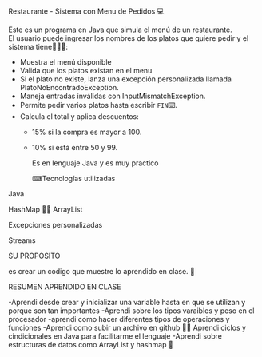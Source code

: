  Restaurante - Sistema con Menu de Pedidos 💻

Este es un programa en Java que simula el menú de un restaurante.  
El usuario puede ingresar los nombres de los platos que quiere pedir y el sistema tiene👩🏽‍💻:

- Muestra el menú disponible
- Valida que los platos existan en el menu 
- Si el plato no existe, lanza una excepción personalizada llamada PlatoNoEncontradoException.
- Maneja entradas inválidas con InputMismatchException.
- Permite pedir varios platos hasta escribir `FIN`⌨️.
- Calcula el total y aplica descuentos:
  - 15% si la compra es mayor a 100.
  - 10% si está entre 50 y 99.
 
    Es en lenguaje Java y es muy practico

    ⌨Tecnologías utilizadas

Java

HashMap
✌🏽
ArrayList

Excepciones personalizadas

Streams


SU PROPOSITO 

es crear un codigo que muestre lo aprendido en clase. 🤗


RESUMEN APRENDIDO EN CLASE 

-Aprendi desde crear y inicializar una variable hasta en que se utilizan y porque son tan importantes 
-Aprendi sobre los tipos varaibles y peso en el procesador
-aprendi como hacer diferentes tipos de operaciones y funciones 
-Aprendi como subir un archivo en github ✌🏽
Aprendi ciclos y cindicionales en Java para facilitarme el lenguaje 
-Aprendi sobre estructuras de datos como ArrayList y hashmap 🤗
